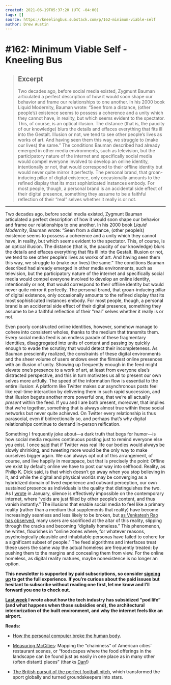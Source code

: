 ```yaml
---
created: 2021-06-19T05:37:20 (UTC -04:00)
tags: []
source: https://kneelingbus.substack.com/p/162-minimum-viable-self
author: Drew Austin
---
```


# #162: Minimum Viable Self - Kneeling Bus

> ## Excerpt
> Two decades ago, before social media existed, Zygmunt Bauman articulated a perfect description of how it would soon shape our behavior and frame our relationships to one another. In his 2000 book Liquid Modernity, Bauman wrote: “Seen from a distance, (other people’s) existence seems to possess a coherence and a unity which they cannot have, in reality, but which seems evident to the spectator. This, of course, is an optical illusion. The distance (that is, the paucity of our knowledge) blurs the details and effaces everything that fits ill into the Gestalt. Illusion or not, we tend to see other people’s lives as works of art. And having seen them this way, we struggle to (make our lives) the same.” The conditions Bauman described had already emerged in other media environments, such as television, but the participatory nature of the internet and specifically social media would compel everyone involved to develop an online identity, intentionally or not, that would correspond to their offline identity but would never quite mirror it perfectly. The personal brand, that groan-inducing pillar of digital existence, only occasionally amounts to the refined display that its most sophisticated instances embody. For most people, though, a personal brand is an accidental side effect of their digital presence, something they assume to be a faithful reflection of their “real” selves whether it really is or not.

---
Two decades ago, before social media existed, Zygmunt Bauman articulated a perfect description of how it would soon shape our behavior and frame our relationships to one another. In his 2000 book _Liquid Modernity_, Bauman wrote: “Seen from a distance, (other people’s) existence seems to possess a coherence and a unity which they cannot have, in reality, but which seems evident to the spectator. This, of course, is an optical illusion. The distance (that is, the paucity of our knowledge) blurs the details and effaces everything that fits ill into the Gestalt. Illusion or not, we tend to see other people’s lives as works of art. And having seen them this way, we struggle to (make our lives) the same.” The conditions Bauman described had already emerged in other media environments, such as television, but the participatory nature of the internet and specifically social media would compel everyone involved to develop an online identity, intentionally or not, that would correspond to their offline identity but would never quite mirror it perfectly. The personal brand, that groan-inducing pillar of digital existence, only occasionally amounts to the refined display that its most sophisticated instances embody. For most people, though, a personal brand is an accidental side effect of their digital presence, something they assume to be a faithful reflection of their “real” selves whether it really is or not.

Even poorly constructed online identities, however, somehow manage to cohere into consistent wholes, thanks to the medium that transmits them. Every social media feed is an endless parade of these fragmentary identities, disaggregated into units of content and passing by quickly enough to evade the scrutiny that would detect their incompleteness. As Bauman presciently realized, the constraints of these digital environments and the sheer volume of users endows even the flimsiest online presences with an illusion of unity. Showing up frequently enough in the feed might elevate one’s presence to a work of art, at least from everyone else’s distracted perspective, and this in turn motivates us all to present our own selves more artfully. The speed of the information flow is essential to the entire illusion: A platform like Twitter makes our asynchronous posts feel like real-time interaction by delivering them in such rapid succession, and that illusion begets another more powerful one, that we’re all actually _present_ within the feed. If you and I are both present, moreover, that implies that we’re together, something that is always almost true within these social networks but never quite achieved. On Twitter every relationship is thus parasocial, even if bidirectionally so, and perhaps that’s why digital relationships continue to demand in-person reification.

Something I frequently joke about—a dark truth that begs for humor—is how social media requires continuous posting just to remind everyone else you exist. I once [said](https://twitter.com/kneelingbus/status/1339376044097331202) that if Twitter was real life our bodies would always be slowly shrinking, and tweeting more would be the only way to make ourselves bigger again. We can always opt out of this arrangement, of course, and live happily in meatspace, but that is precisely the point: Offline we exist by default; online we have to post our way into selfhood. Reality, as Philip K. Dick said, is that which doesn’t go away when you stop believing in it, and while the digital and physical worlds may be converging as a hybridized domain of lived experience and outward perception, our own sustained presence as individuals is the quality that distinguishes the two. As I [wrote](https://kneelingbus.substack.com/p/149-listen-the-snow-is-falling) in January, silence is effectively impossible on the contemporary internet, where “voids are just filled by other people’s content, and thus vanish instantly.” The illusions that enable social media to feel like a primary reality (rather than a medium that supplements that reality) have become increasingly seamless and less likely to be broken, but [as Venkatesh Rao has observed](https://studio.ribbonfarm.com/p/digital-homelessness), many users are sacrificed at the altar of this reality, slipping through the cracks and becoming “digitally homeless.” This phenomenon, he writes, flourishes in “online zones where, for whatever reasons, psychologically plausible and inhabitable personas have failed to cohere for a significant subset of people.” The feed algorithms and interfaces treat these users the same way the actual homeless are frequently treated: by pushing them to the margins and concealing them from view. For the online homeless, as digital reality matures, maybe nonexistence is no longer an option.

**This newsletter is supported by paid subscriptions, so consider [signing up](https://email.mg1.substack.com/c/eJxdkktzqkAQhX9N2GnNDDMDLljgCwWNMRof2VjANA9BQJjB4K-_mOxuVVf34pyuszhf6EuIy7qzqrKR2mtdZFeBVcCjyUFKqDXVQH1JhUXJCJm6JixkkNAItLS5RDXAzU9zS6tUkKehL9OyeHkx4ZRpiRWyEQaETQZmIHRG9IBxAF0HIxIEC-Mv0VcihSIEC1qou7IALbcSKavmTbffyLyf35ThLcbDRgWN9MNsGJa3XghfovtzyNZqEz_t9WcwcFbzWThxsuMx7G7tzyKnwitncxvQYNG6bP9-dfbfTdvRjYTvuN0cp_WhVd_2k59WzX3iDUzq5efJEp9Hq_GdzV1I1PKAtw-3e7jHvbmjt3pSNgkYn17oHZ0V6_jDh3129-N9Mc7p3vaYw645ut7ObmpG4XV1vR4GXtXebeQvJgF6LubVrOF54RV1m9zJhz6_D5ZquaWE1cbJQeqnxlxyLMXqrMbnVoQTMV6Hd9sups5mA10y4p798bV4TFfB9bQTVJjTrNq5H2oR3KpqlTo4_yizQfPw8yPG9XRz2jpLLJCndl7ldk7kJ_j57uzXeFkj_Lm2Z4eFfVbkC4fRmmztKM6Uu8vSSMnT1wkng-x0HfAZ3WqpRRDBiCNKCBoRNsTDvmIGnPNAB8ZMwX0aBf5IZyM2oixC7I2i_7vTassvRA2PwFeNTIveEv-W_NJ6mi79vakild0FCj_IQViyVqDJP1J_gbjEUEDdEywuvrQwJ8SklHEDc_oHVk-ibhCCCWJaHy7K_quwsgIgT4s4UM0_1vP_XQ) to get the full experience. If you’re curious about the paid issues but hesitant to subscribe without reading one first, let me know and I’ll forward you one to check out.** 

**[Last week](https://kneelingbus.substack.com/p/pod-subsidies-and-supermodernism) I wrote about how the tech industry has subsidized “pod life” (and what happens when those subsidies end), the architectural interiorization of the built environment, and why the internet feels like an airport.**

**Reads:**

-   [How the personal computer broke the human body](https://www.vice.com/en/article/y3dda7/how-the-personal-computer-broke-the-human-body).
    
-   [Measuring McCities](http://friendlycities.gatech.edu/projects/measuring-mccities-chain-and-independent-restaurant-location-in-the-united-states/): Mapping the “chaininess” of American cities’ restaurant scenes, or “foodscapes where the food offerings in the landscape can be found just as easily in one place as in many other (often distant) places” (thanks [Dan](https://twitter.com/dnlhui)!)
    
-   [The British pursuit of the perfect football pitch](https://www.theguardian.com/football/2021/jun/15/silicon-valley-of-turf-uk-perfect-football-pitch), which transformed the sport globally and turned groundskeepers into stars.
